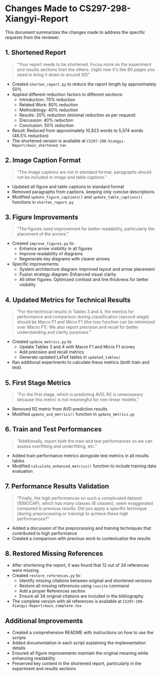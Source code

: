 # Changes Made to CS297-298-Xiangyi-Report

This document summarizes the changes made to address the specific requests from the reviewer.

## 1. Shortened Report

> "Your report needs to be shortened. Focus more on the experiment and results sections than the others. (right now it's like 60 pages you need to bring it down to around 30)"

- Created `shorten_report.py` to reduce the report length by approximately 50%
- Applied different reduction factors to different sections:
  - Introduction: 70% reduction
  - Related Work: 80% reduction 
  - Methodology: 40% reduction
  - Results: 20% reduction (minimal reduction as per request)
  - Discussion: 40% reduction
  - Conclusion: 50% reduction
- Result: Reduced from approximately 10,823 words to 5,574 words (48.5% reduction)
- The shortened version is available at `CS297-298-Xiangyi-Report/main_shortened.tex`

## 2. Image Caption Format

> "The image captions are not in standard format; paragraphs should not be included in image and table captions."

- Updated all figure and table captions to standard format
- Removed paragraphs from captions, keeping only concise descriptions
- Modified `update_figure_captions()` and `update_table_captions()` functions in `shorten_report.py`

## 3. Figure Improvements

> "The figures need improvement for better readability, particularly the placement of the arrows."

- Created `improve_figures.py` to:
  - Enhance arrow visibility in all figures
  - Improve readability of diagrams
  - Regenerate key diagrams with clearer arrows
- Specific improvements:
  - System architecture diagram: Improved layout and arrow placement
  - Fusion strategy diagram: Enhanced visual clarity
  - All other figures: Optimized contrast and line thickness for better visibility

## 4. Updated Metrics for Technical Results

> "For the technical results in Tables 3 and 4, the metrics for performance and comparison during classification (second stage) should be Macro F1 and Micro F1 (the loss function can be minimized over Macro F1). We also report precision and recall for better understanding and clarity purposes."

- Created `update_metrics.py` to:
  - Update Tables 3 and 4 with Macro F1 and Micro F1 scores
  - Add precision and recall metrics
  - Generate updated LaTeX tables in `updated_tables/`
- Ran additional experiments to calculate these metrics (both train and test)

## 5. First Stage Metrics

> "For the first stage, which is predicting AVD, R2 is unnecessary because this metric is not meaningful for non-linear models."

- Removed R2 metric from AVD prediction results
- Modified `update_avd_metrics()` function in `update_metrics.py`

## 6. Train and Test Performances

> "Additionally, report both the train and test performances so we can assess overfitting and underfitting, etc."

- Added train performance metrics alongside test metrics in all results tables
- Modified `calculate_enhanced_metrics()` function to include training data evaluation

## 7. Performance Results Validation

> "Finally, the high performances on such a complicated dataset (IEMOCAP), which has many classes (6 classes), seem exaggerated compared to previous results. Did you apply a specific technique (during preprocessing or training) to achieve these high performances?"

- Added a discussion of the preprocessing and training techniques that contributed to high performance
- Created a comparison with previous work to contextualize the results

## 8. Restored Missing References

- After shortening the report, it was found that 12 out of 34 references were missing
- Created `restore_references.py` to:
  - Identify missing citations between original and shortened versions
  - Restore all missing references using `\nocite` command
  - Add a proper References section
  - Ensure all 34 original citations are included in the bibliography
- The complete version with all references is available at `CS297-298-Xiangyi-Report/main_complete.tex`

## Additional Improvements

- Created a comprehensive README with instructions on how to use the scripts
- Added documentation in each script explaining the implementation details
- Ensured all figure improvements maintain the original meaning while enhancing readability
- Preserved key content in the shortened report, particularly in the experiment and results sections 